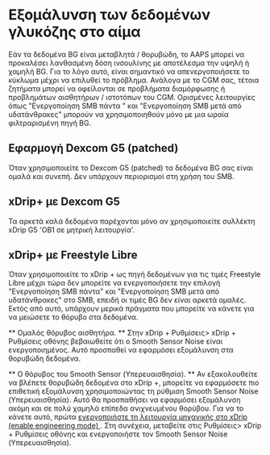 # Εξομάλυνση των δεδομένων γλυκόζης στο αίμα

Εάν τα δεδομένα BG είναι μεταβλητά / θορυβώδη, το AAPS μπορεί να προκαλέσει λανθασμένη δόση ινσουλίνης με αποτέλεσμα την υψηλή ή χαμηλή BG. Για το λόγο αυτό, είναι σημαντικό να απενεργοποιήσετε το κύκλωμα μέχρι να επιλυθεί το πρόβλημα. Ανάλογα με το CGM σας, τέτοια ζητήματα μπορεί να οφείλονται σε προβλήματα διαμόρφωσης ή προβλημάτων αισθητήρων / ιστοτόπων του CGM. Ορισμένες λειτουργίες όπως "Ενεργοποίηση SMB πάντα " και "Ενεργοποίηση SMB μετά από υδατάνθρακες" μπορούν να χρησιμοποιηθούν μόνο με μια ωραία φιλτραρισμένη πηγή BG.

## Εφαρμογή Dexcom G5 (patched)

Όταν χρησιμοποιείτε το Dexcom G5 (patched) τα δεδομένα BG σας είναι ομαλά και συνεπή. Δεν υπάρχουν περιορισμοί στη χρήση του SMB.

## xDrip+ με Dexcom G5

Τα αρκετά καλά δεδομένα παρέχονται μόνο αν χρησιμοποιείτε συλλέκτη xDrip G5 'OB1 σε μητρική λειτουργία'.

## xDrip+ με Freestyle Libre

Όταν χρησιμοποιείτε το xDrip + ως πηγή δεδομένων για τις τιμές Freestyle Libre μέχρι τώρα δεν μπορείτε να ενεργοποιήσετε την επιλογή "Ενεργοποίηση SMB πάντα" και "Ενεργοποίηση SMB μετά από υδατάνθρακες" στο SMB, επειδή οι τιμές BG δεν είναι αρκετά ομαλές. Εκτός από αυτό, υπάρχουν μερικά πράγματα που μπορείτε να κάνετε για να μειώσετε το θόρυβο στα δεδομένα.

** Ομαλός θόρυβος αισθητήρα. ** Στην xDrip + Ρυθμίσεις> xDrip + Ρυθμίσεις οθόνης βεβαιωθείτε ότι ο Smooth Sensor Noise είναι ενεργοποιημένος. Αυτό προσπαθεί να εφαρμόσει εξομάλυνση στα θορυβώδη δεδομένα.

** Ο θόρυβος του Smooth Sensor (Υπερευαισθησία). ** Αν εξακολουθείτε να βλέπετε θορυβώδη δεδομένα στο xDrip +, μπορείτε να εφαρμόσετε πιο επιθετική εξομάλυνση χρησιμοποιώντας τη ρύθμιση Smooth Sensor Noise (Υπερευαισθησία). Αυτό θα προσπαθήσει να εφαρμόσει εξομάλυνση ακόμη και σε πολύ χαμηλά επίπεδα ανιχνευμένου θορύβου. Για να το κάνετε αυτό, πρώτα [ ενεργοποιήστε τη λειτουργία μηχανικής στο xDrip (enable engineering mode) ](https://github.com/MilosKozak/AndroidAPS/wiki/Enabling-Engineering-Mode-in-xDrip). Στη συνέχεια, μεταβείτε στις Ρυθμίσεις> xDrip + Ρυθμίσεις οθόνης και ενεργοποιήστε τον Smooth Sensor Noise (Υπερευαισθησία).